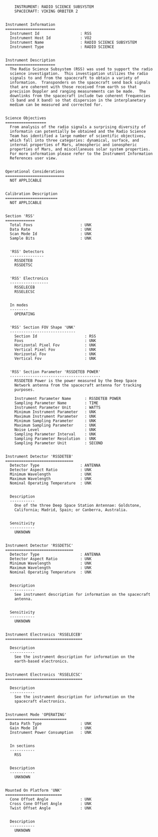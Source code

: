 
 
 
        INSTRUMENT: RADIO SCIENCE SUBSYSTEM
        SPACECRAFT: VIKING ORBITER 2
 
 
    Instrument Information
    ======================
      Instrument Id                  : RSS
      Instrument Host Id             : VO2
      Instrument Name                : RADIO SCIENCE SUBSYSTEM
      Instrument Type                : RADIO SCIENCE
 
 
    Instrument Description
    ======================
      The Radio Science Subsystem (RSS) was used to support the radio
      science investigation.  This investigation utilizes the radio
      signals to and from the spacecraft to obtain a variety of
      information.  Transponders on the spacecraft send back signals
      that are coherent with those received from earth so that
      precision Doppler and ranging measurements can be made.  The
      downlinks from the spacecraft include two coherent frequencies
      (S band and X band) so that dispersion in the interplanetary
      medium can be measured and corrected for.
 
 
    Science Objectives
    ==================
      From analysis of the radio signals a surprising diversity of
      informatin can potentially be obtained and the Radio Science
      Team has identified a large number of scientific objectives,
      which fall into three categories: dynamical, surface, and
      internal properties of Mars, atmospheric and ionospheric
      properties of Mars, and miscellaneuos solar system properties.
      For more information please refer to the Instrument Information
      References user view.
 
 
    Operational Considerations
    ==========================
      NOT APPLICABLE
 
 
    Calibration Description
    =======================
      NOT APPLICABLE
 
 
    Section 'RSS'
    =============
      Total Fovs                     : UNK
      Data Rate                      : UNK
      Scan Mode Id                   : UNK
      Sample Bits                    : UNK
 
 
      'RSS' Detectors
      ---------------
        RSSDETEB
        RSSDETSC
 
 
      'RSS' Electronics
      -----------------
        RSSELECEB
        RSSELECSC
 
 
      In modes
      --------
        OPERATING
 
 
      'RSS' Section FOV Shape 'UNK'
      -----------------------------
        Section Id                     : RSS
        Fovs                           : UNK
        Horizontal Pixel Fov           : UNK
        Vertical Pixel Fov             : UNK
        Horizontal Fov                 : UNK
        Vertical Fov                   : UNK
 
 
      'RSS' Section Parameter 'RSSDETEB POWER'
      ----------------------------------------
        RSSDETEB Power is the power measured by the Deep Space
        Network antenna from the spacecraft antenna for tracking
        purposes.
 
        Instrument Parameter Name      : RSSDETEB POWER
        Sampling Parameter Name        : TIME
        Instrument Parameter Unit      : WATTS
        Minimum Instrument Parameter   : UNK
        Maximum Instrument Parameter   : UNK
        Minimum Sampling Parameter     : UNK
        Maximum Sampling Parameter     : UNK
        Noise Level                    : UNK
        Sampling Parameter Interval    : UNK
        Sampling Parameter Resolution  : UNK
        Sampling Parameter Unit        : SECOND
 
 
    Instrument Detector 'RSSDETEB'
    ==============================
      Detector Type                  : ANTENNA
      Detector Aspect Ratio          : UNK
      Minimum Wavelength             : UNK
      Maximum Wavelength             : UNK
      Nominal Operating Temperature  : UNK
 
 
      Description
      -----------
        One of the three Deep Space Station Antennae: Goldstone,
        California; Madrid, Spain; or Canberra, Australia.
 
 
      Sensitivity
      -----------
        UNKNOWN
 
 
    Instrument Detector 'RSSDETSC'
    ==============================
      Detector Type                  : ANTENNA
      Detector Aspect Ratio          : UNK
      Minimum Wavelength             : UNK
      Maximum Wavelength             : UNK
      Nominal Operating Temperature  : UNK
 
 
      Description
      -----------
        See instrument description for information on the spacecraft
        antenna.
 
 
      Sensitivity
      -----------
        UNKNOWN
 
 
    Instrument Electronics 'RSSELECEB'
    ==================================
 
      Description
      -----------
        See the instrument description for information on the
        earth-based electronics.
 
 
    Instrument Electronics 'RSSELECSC'
    ==================================
 
      Description
      -----------
        See the instrument description for information on the
        spacecraft electronics.
 
 
    Instrument Mode 'OPERATING'
    ===========================
      Data Path Type                 : UNK
      Gain Mode Id                   : UNK
      Instrument Power Consumption   : UNK
 
 
      In sections
      -----------
        RSS
 
 
      Description
      -----------
        UNKNOWN
 
 
    Mounted On Platform 'UNK'
    =========================
      Cone Offset Angle              : UNK
      Cross Cone Offset Angle        : UNK
      Twist Offset Angle             : UNK
 
 
      Description
      -----------
        UNKNOWN
 

        